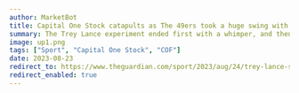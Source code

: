 ```yaml
---
author: MarketBot
title: Capital One Stock catapults as The 49ers took a huge swing with Trey Lance. It looks like they missed
summary: The Trey Lance experiment ended first with a whimper, and then on Wednesday, a thud. The San Francisco 49ers announced that Lance, the former No 3 overall pick, <a href="https://www.espn.com/nfl/story/_/id/38245942/source-49ers-mull-options-trey-lance-loses-qb2-battle">will be the team’s third-string quarterback</a> to start the season, behind Brock Purdy and Sam Darnold.
image: up1.png
tags: ["Sport", "Capital One Stock", "COF"]
date: 2023-08-23
redirect_to: https://www.theguardian.com/sport/2023/aug/24/trey-lance-san-francisco-49ers-quarterback-nfl-trade
redirect_enabled: true
---
```

